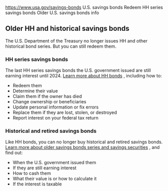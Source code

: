 

https://www.usa.gov/savings-bonds
U.S. savings bonds
Redeem HH series savings bonds
Older U.S. savings bonds info

**Older HH and historical savings bonds**
-----------------------------------------

The U.S. Department of the Treasury no longer issues HH and other historical bond series. But you can still redeem them.

### HH series savings bonds

The last HH series savings bonds the U.S. government issued are still earning interest until 2024.
[Learn more about HH bonds](https://www.treasurydirect.gov/savings-bonds/hh-bonds/)
, including how to:

* Redeem them
* Determine their value
* Claim them if the owner has died
* Change ownership or beneficiaries
* Update personal information or fix errors
* Replace them if they are lost, stolen, or destroyed
* Report interest on your federal tax return

### Historical and retired savings bonds

Like HH bonds, you can no longer buy historical and retired savings bonds.
[Learn more about older savings bonds series and savings securities](https://www.treasurydirect.gov/savings-bonds/historical-retired-bonds/)
, and find out:

* When the U.S. government issued them
* If they are still earning interest
* How to cash them
* What their value is or how to calculate it
* If the interest is taxable
